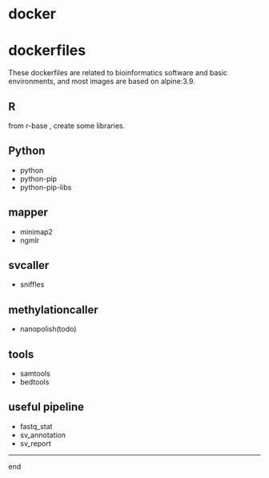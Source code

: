 # docker

# dockerfiles 

These dockerfiles are related to bioinformatics software and basic environments, and most images are based on alpine:3.9.

## R

from r-base , create some libraries.

## Python

- python
- python-pip
- python-pip-libs

## mapper

- minimap2
- ngmlr

## svcaller

- sniffles

## methylationcaller

- nanopolish(todo)

## tools

- samtools
- bedtools

## useful pipeline

- fastq_stat
- sv_annotation
- sv_report

---
end
